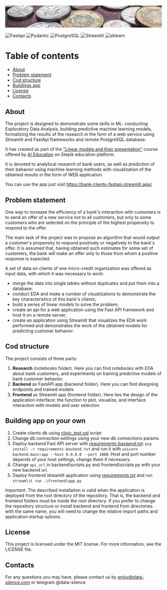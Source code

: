 ![logo](https://github.com/data-silence/banks-clients/blob/master/img/bgr.png?raw=true)

![Fastapi](https://img.shields.io/badge/Fastapi-black?style=flat-square&logo=fastapi) ![Pydantic](https://img.shields.io/badge/Pydantic-black?style=flat-square&logo=Pydantic) ![PostgreSQL](https://img.shields.io/badge/PostgreSQL-black?style=flat-square&logo=PostgreSQL) ![Streamlit](https://img.shields.io/badge/Streamlit-black?style=flat-square&logo=Streamlit) ![sklearn](https://img.shields.io/badge/sklearn-black?style=flat-square&logo=sklearn)

# Table of contents

* [About](#about)
* [Problem statement](#problem-statement)
* [Cod structure](#cod-structure)
* [Buildings app](#building-app-on-your-own)
* [License](#license)
* [Contacts](#contacts)



## About


The project is designed to demonstrate some skills in ML: conducting Exploratory Data Analysis, building predictive machine learning models, formalizing the results of the research in the form of a web service using Streamlit and FastApi frameworks and remote PostgreSQL database.     

It has created as part of the ["Linear models and their presentation"](https://stepik.org/course/177215/syllabus) course offered by [AI Education](https://stepik.org/course/177213) on Stepik education platform.

It is devoted to analytical research of bank users, as well as prediction of their behavior using machine learning methods with visualization of the obtained results in the form of WEB application. 

You can use the app just visit https://bank-clients-fastapi.streamlit.app/


## Problem statement



One way to increase the efficiency of a bank's interaction with customers is to send an offer of a new service not to all customers, but only to some customers who are selected on the principle of the highest propensity to respond to the offer.

The main task of the project was to propose an algorithm that would output a customer's propensity to respond positively or negatively to the bank's offer. It is assumed that, having obtained such estimates for some set of customers, the bank will make an offer only to those from whom a positive response is expected.

A set of data on clients of one micro-credit organization was offered as input data, with which it was necessary to work:
- merge the data into single tables without duplicates and put them into a database:
- conduct EDA and make a number of visualizations to demonstrate the key characteristics of this bank's clients;
- build a series of linear models to solve the problem;
- create an api for a web application using the Fast API framework and host it on a remote server;
- create an application using Streamlit that visualizes the EDA work performed and demonstrates the work of the obtained models for predicting customer behavior.



## Cod structure

The project consists of three parts:
1. **Research** (notebooks folder). Here you can find notebooks with EDA about bank customers, and experiments on training predictive models of bank customer behavior.
2. **Backend** as FastAPI app (backend folder). Here you can find designing endpoints and trained models
3. **Frontend** as Streamlit app (frontend folder). Here lies the design of the application interface: the function to plot, visualize, and interface interaction with models and user selection


## Building app on your own

1. Create clients db using [clinic_test.sql](clinic_test.sql) script
2. Change db connection settings using your new db connections params 
3. Deploy backend Fast API server with [requirements-backend.txt](requirements-backend.txt): ```pip install -r requirements-backend.txt``` and run it with ```uvicorn backend.main:app --host 0.0.0.0 --port 1000```. Host and port number depends of your host settings, change them if necessary.
4. Change ```api_url``` in backend\scripts.py and frontend\scripts.py with your new backend url.
5. Deploy frontend streamlit application using [requirements.txt](requirements.txt) and run ```streamlit run .\frontend\app.py```

_Important_: The described installation is valid when the application is deployed from the root directory of the repository. That is, the backend and frontend folders must be inside the root directory. If you prefer to change the repository structure or install backend and frontend from directories with the same name, you will need to change the relative import paths and application startup options.  

## License
This project is licensed under the MIT license. For more information, see the LICENSE file.

## Contacts
For any questions you may have, please contact us by enjoy@data-silence.com or telegram @data-silence